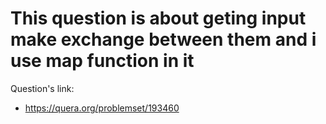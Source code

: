 # This question is about geting input make exchange between them and i use map function in it

Question's link:
- https://quera.org/problemset/193460